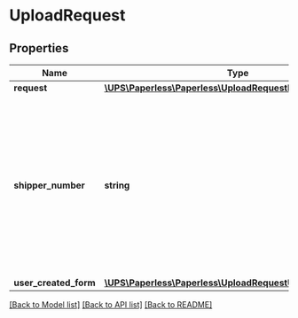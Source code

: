 # UploadRequest

## Properties
Name | Type | Description | Notes
------------ | ------------- | ------------- | -------------
**request** | [**\UPS\Paperless\Paperless\UploadRequestRequest**](UploadRequestRequest.md) |  | 
**shipper_number** | **string** | The Shipper&#x27;s UPS Account Number.  Your UPS Account Number must have &#x27;Upload Forms Created Offline&#x27; enabled to use this webservice. | 
**user_created_form** | [**\UPS\Paperless\Paperless\UploadRequestUserCreatedForm[]**](UploadRequestUserCreatedForm.md) |  | 

[[Back to Model list]](../../README.md#documentation-for-models) [[Back to API list]](../../README.md#documentation-for-api-endpoints) [[Back to README]](../../README.md)

